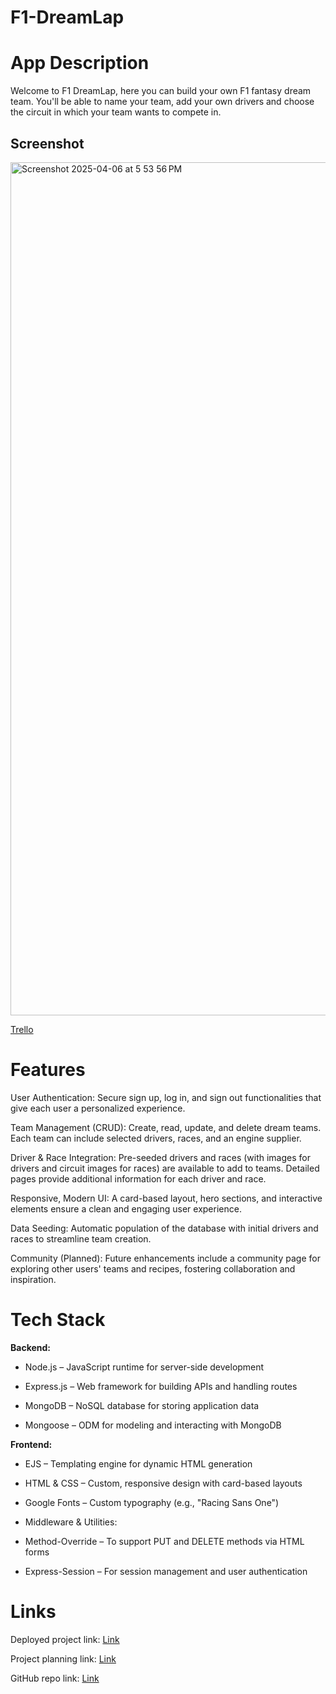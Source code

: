 # F1-DreamLap

# App Description
Welcome to F1 DreamLap, here you can build your own F1 fantasy dream team. You'll be able to name your team, add your own drivers and choose the circuit in which your team wants to compete in.

## Screenshot
<img width="1365" alt="Screenshot 2025-04-06 at 5 53 56 PM" src="https://github.com/user-attachments/assets/6abb84f9-391b-4956-8ab4-739304441200" />

[Trello](https://trello.com/b/2J67dm3e/driver-card-management)


# Features
User Authentication:
Secure sign up, log in, and sign out functionalities that give each user a personalized experience.

Team Management (CRUD):
Create, read, update, and delete dream teams. Each team can include selected drivers, races, and an engine supplier.

Driver & Race Integration:
Pre-seeded drivers and races (with images for drivers and circuit images for races) are available to add to teams.
Detailed pages provide additional information for each driver and race.

Responsive, Modern UI:
A card-based layout, hero sections, and interactive elements ensure a clean and engaging user experience.

Data Seeding:
Automatic population of the database with initial drivers and races to streamline team creation.

Community (Planned):
Future enhancements include a community page for exploring other users' teams and recipes, fostering collaboration and inspiration.

# Tech Stack
**Backend:**

- Node.js – JavaScript runtime for server-side development

- Express.js – Web framework for building APIs and handling routes

- MongoDB – NoSQL database for storing application data

- Mongoose – ODM for modeling and interacting with MongoDB

**Frontend:**

- EJS – Templating engine for dynamic HTML generation

- HTML & CSS – Custom, responsive design with card-based layouts

- Google Fonts – Custom typography (e.g., "Racing Sans One")

- Middleware & Utilities:

- Method-Override – To support PUT and DELETE methods via HTML forms

- Express-Session – For session management and user authentication










# Links

Deployed project link: [Link](https://f1-dreamlap-production.up.railway.app)

Project planning link: [Link](https://github.com/origamist3ve/F1-DreamLap/blob/main/Project%20Proposal.md)

GitHub repo link: [Link](https://github.com/origamist3ve/F1-DreamLap)
